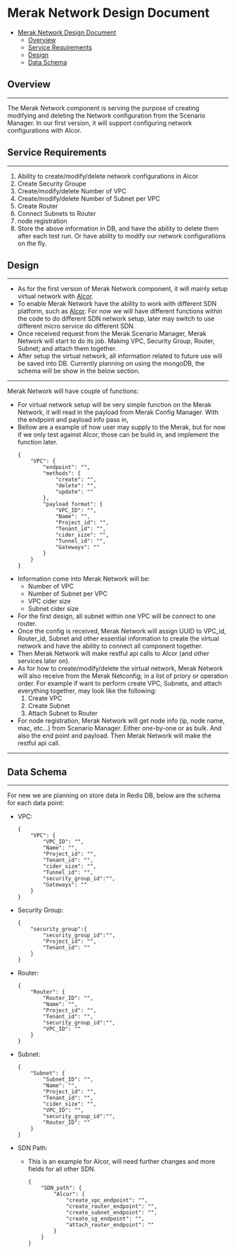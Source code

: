 # Merak Network Design Document  

- [Merak Network Design Document](#merak-network-design-document)
  - [Overview](#overview)
  - [Service Requirements](#service-requirements)
  - [Design](#design)
  - [Data Schema](#data-schema)

## Overview  
___  
The Merak Network component is serving the purpose of creating modifying and deleting the Network configuration from the Scenario Manager. In our first version, it will support configuring network configurations with Alcor.  

## Service Requirements  
___  
1. Ability to create/modify/delete network configurations in Alcor  
2. Create Security Groupe  
3. Create/modify/delete Number of VPC 
4. Create/modify/delete Number of Subnet per VPC  
5. Create Router  
6. Connect Subnets to Router  
7. node registration
8. Store the above information in DB, and have the ability to delete them after each test run. Or have ability to modify our network configurations on the fly.  

## Design  
___  

- As for the first version of Merak Network component, it will mainly setup virtual network with [Alcor](https://github.com/futurewei-cloud/alcor).  
- To enable Merak Network have the ability to work with different SDN platform, such as [Alcor](https://github.com/futurewei-cloud/alcor). For now we will have different functions within the code to do different SDN network setup, later may switch to use different micro service do different SDN.  
- Once received request from the Merak Scenario Manager, Merak Network will start to do its job. Making VPC, Security Group, Router, Subnet; and attach them together.  
- After setup the virtual network, all information related to future use will be saved into DB. Currently planning on using the mongoDB, the schema will be show in the below section.  

___  

Merak Network will have couple of functions:  
- For virtual network setup will be very simple function on the Merak Network, it will read in the payload from Merak Config Manager. With the endpoint and payload info pass in,  
- Bellow are a example of how user may supply to the Merak, but for now if we only test against Alcor, those can be build in, and implement the function later.  
    ```
    {
        "VPC": {
            "endpoint": "",
            "methods": {
                "create": "",
                "delete": "",
                "update": ""
            },
            "payload format": {
                "VPC_ID": "",
                "Name": "",
                "Project_id": "",
                "Tenant_id": "",
                "cider_size": "",
                "Tunnel_id": "",
                "Gateways": ""
            }
        }
    }
    ```
- Information come into Merak Network will be:
  - Number of VPC
  - Number of Subnet per VPC
  - VPC cider size
  - Subnet cider size
- For the first design, all subnet within one VPC will be connect to one router.  
- Once the config is received, Merak Network will assign UUID to VPC_id, Router_id, Subnet and other essential information to create the virtual network and have the ability to connect all component together.
- Then Merak Network will make restful api calls to Alcor (and other services later on).  
- As for how to create/modify/delete the virtual network, Merak Network will also receive from the Merak Netconfig; in a list of priory or operation order. For example if want to perform create VPC, Subnets, and attach everything together, may look like the following:
    1. Create VPC
    2. Create Subnet
    3. Attach Subnet to Router
- For node registration, Merak Network will get node info (ip, node name, mac, etc...) from Scenario Manager. Either one-by-one or as bulk. And also the end point and payload. Then Merak Network will make the restful api call.  
  
<!-- - Merak config will be supply the user defined json config file. Then Merak Network will modify the json into proper format then send out the restful request.  
  - While doing the above operation, Merak Network will also keep the state of network configuration within the DB. -->
___  

<!-- ![merak network diagram](../images/MerakNetworkFlow.drawio.svg)   -->

## Data Schema  
___  

For new we are planning on store data in Redis DB, below are the schema for each data point:  

- VPC:  
    ```  
    {
        "VPC": {
            "VPC_ID": "",
            "Name": "",
            "Project_id": "",
            "Tenant_id": "",
            "cider_size": "",
            "Tunnel_id": "",
            "security_group_id":"",
            "Gateways": ""
        }
    }
    ```  

- Security Group:  
    ```  
    {
        "security_group":{
            "security_group_id":"",
            "Project_id": "",
            "Tenant_id": ""
        }
    }
    ```  

- Router:  
    ```  
    {
        "Router": {
            "Router_ID": "",
            "Name": "",
            "Project_id": "",
            "Tenant_id": "",
            "security_group_id":"",
            "VPC_ID": ""
        }
    }
    ```  

- Subnet:  
    ```  
    {
        "Subnet": {
            "Subnet_ID": "",
            "Name": "",
            "Project_id": "",
            "Tenant_id": "",
            "cider_size": "",
            "VPC_ID": "",
            "security_group_id":"",
            "Router_ID": ""
        }
    }
    ```  

- SDN Path:  
  - This is an example for Alcor, will need further changes and more fields for all other SDN.  
    ```  
    {
        "SDN_path": {
            "Alcor": {
                "create_vpc_endpoint": "",
                "create_router_endpoint": "",
                "create_subnet_endpoint": "",
                "create_sg_endpoint": "",
                "attach_router_endpoint": ""
            }
        }
    }
    ```  
